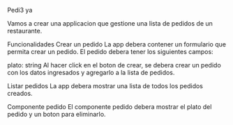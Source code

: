 Pedi3 ya



Vamos a crear una applicacion que gestione una lista de pedidos de un restaurante.

Funcionalidades
Crear un pedido
La app debera contener un formulario que permita crear un pedido. El pedido debera tener los siguientes campos:

plato: string
Al hacer click en el boton de crear, se debera crear un pedido con los datos ingresados y agregarlo a la lista de pedidos.

Listar pedidos
La app debera mostrar una lista de todos los pedidos creados.

Componente pedido
El componente pedido debera mostrar el plato del pedido y un boton para eliminarlo.